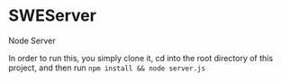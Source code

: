 # SWEServer
Node Server

In order to run this, you simply clone it, cd into the root directory of this project, and then run `npm install && node server.js`
